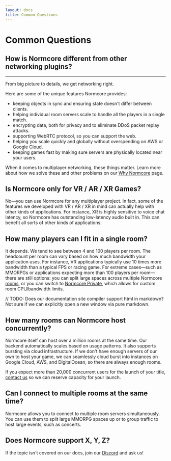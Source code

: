 ```yaml
---
layout: docs
title: Common Questions
---
```

# Common Questions

## How is Normcore different from other networking plugins?
***
From big picture to details, we get networking right.

Here are some of the unique features Normcore provides:

* keeping objects in sync and ensuring state doesn't differ between clients.
* helping individual room servers scale to handle all the players in a single match.
* encrypting data, both for privacy and to eliminate DDoS packet replay attacks.
* supporting WebRTC protocol, so you can support the web.
* helping you scale quickly and globally without overspending on AWS or Google Cloud.
* keeping games fast by making sure servers are physically located near your users.

When it comes to multiplayer networking, these things matter. Learn more about how we solve these and other problems on our [Why Normcore](https://normcore.io/why-normcore) page.

## Is Normcore only for VR / AR / XR Games?
No—you can use Normcore for any multiplayer project. In fact, some of the features we developed with VR / AR / XR in mind can actually help with other kinds of applications. For instance, XR is highly sensitive to voice chat latency, so Normcore has outstanding low-latency audio built in. This can benefit all sorts of other kinds of applications.

## How many players can I fit in a single room?
It depends. We tend to see between 4 and 100 players per room. The headcount per room can vary based on how much bandwidth your application uses. For instance, VR applications typically use 10 times more bandwidth than a typical FPS or racing game. For extreme cases—such as MMORPGs or applications expecting more than 100 players per room—there are still options: you can split large spaces across multiple Normcore [rooms](../architecture/client#rooms), or you can switch to [Normcore Private](https://normcore.io/normcore-private/), which allows for custom room CPU/bandwidth limits.

// TODO: Does our documentation site compiler support html in markdown? Not sure if we can explicitly open a new window via pure markdown.

## How many rooms can Normcore host concurrently?
Normcore itself can host over a million rooms at the same time. Our backend automatically scales based on usage patterns. It also supports bursting via cloud infrastructure. If we don't have enough servers of our own to host your game, we can seamlessly cloud burst into instances on Google Cloud, AWS, and DigitalOcean, so there are always enough rooms.

If you expect more than 20,000 concurrent users for the launch of your title, [contact us](https://normcore.io/contact) so we can reserve capacity for your launch.

## Can I connect to multiple rooms at the same time?
Normcore allows you to connect to multiple room servers simultaneously. You can use them to split large MMORPG spaces up or to group traffic to host large events, such as concerts.

## Does Normcore support X, Y, Z?
 If the topic isn't covered on our docs, join our [Discord](https://normcore.io/discord) and ask us!
